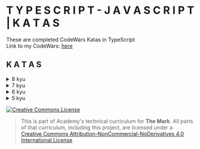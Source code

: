 # T Y P E S C R I P T - J A V A S C R I P T | K A T A S  

These are completed CodeWars Katas in TypeScript  
Link to my CodeWars: <a href="https://www.codewars.com/users/Dids109" target="_blank">here</a>  

## K A T A S
<details>
<summary>8 kyu</summary>

### [8 kyu katas](src/8kyu)  
[Double Sum](src/8kyu/double-sum)
</details>

<details>
 <summary>7 kyu</summary>

### [7 kyu katas](src/7kyu)  
</details>

<details>
 <summary>6 kyu</summary>

### [6 kyu katas](src/6kyu)  
[Highest Scoring Word](src/6kyu/highest-scoring-word)
</details>

<details>
 <summary>5 kyu</summary>

### [5 kyu katas](src/5kyu)  
[Simple Assembler Interpreter](src/5kyu/simple-assembler-interpreter)
</details>

<a rel="license" href="http://creativecommons.org/licenses/by-nc-nd/4.0/"><img alt="Creative Commons License" style="border-width:0" src="https://i.creativecommons.org/l/by-nc-nd/4.0/88x31.png" /></a>

> This is part of Academy's technical curriculum for **The Mark**. All parts of that curriculum, including this project, are licensed under a <a rel="license" href="http://creativecommons.org/licenses/by-nc-nd/4.0/">Creative Commons Attribution-NonCommercial-NoDerivatives 4.0 International License</a>
